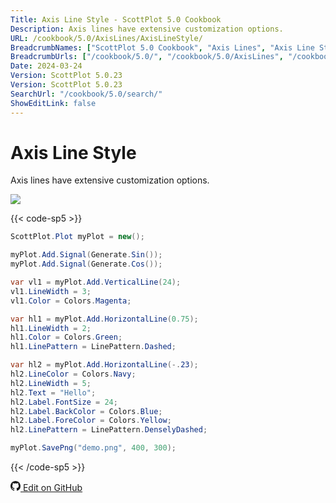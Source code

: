 ```yaml
---
Title: Axis Line Style - ScottPlot 5.0 Cookbook
Description: Axis lines have extensive customization options.
URL: /cookbook/5.0/AxisLines/AxisLineStyle/
BreadcrumbNames: ["ScottPlot 5.0 Cookbook", "Axis Lines", "Axis Line Style"]
BreadcrumbUrls: ["/cookbook/5.0/", "/cookbook/5.0/AxisLines", "/cookbook/5.0/AxisLines/AxisLineStyle"]
Date: 2024-03-24
Version: ScottPlot 5.0.23
Version: ScottPlot 5.0.23
SearchUrl: "/cookbook/5.0/search/"
ShowEditLink: false
---
```


# Axis Line Style


Axis lines have extensive customization options.

[![](/cookbook/5.0/images/AxisLineStyle.png?240324174053)](/cookbook/5.0/images/AxisLineStyle.png?240324174053)

{{< code-sp5 >}}

```cs
ScottPlot.Plot myPlot = new();

myPlot.Add.Signal(Generate.Sin());
myPlot.Add.Signal(Generate.Cos());

var vl1 = myPlot.Add.VerticalLine(24);
vl1.LineWidth = 3;
vl1.Color = Colors.Magenta;

var hl1 = myPlot.Add.HorizontalLine(0.75);
hl1.LineWidth = 2;
hl1.Color = Colors.Green;
hl1.LinePattern = LinePattern.Dashed;

var hl2 = myPlot.Add.HorizontalLine(-.23);
hl2.LineColor = Colors.Navy;
hl2.LineWidth = 5;
hl2.Text = "Hello";
hl2.Label.FontSize = 24;
hl2.Label.BackColor = Colors.Blue;
hl2.Label.ForeColor = Colors.Yellow;
hl2.LinePattern = LinePattern.DenselyDashed;

myPlot.SavePng("demo.png", 400, 300);

```

{{< /code-sp5 >}}

<a href='https://github.com/ScottPlot/ScottPlot/blob/main/src/ScottPlot5/ScottPlot5%20Cookbook/Recipes/PlotTypes/AxisLines.cs'><svg xmlns="http://www.w3.org/2000/svg" width="16" height="16" fill="currentColor" class="mb-1 bi bi-github" viewBox="0 0 16 16">
  <path d="M8 0C3.58 0 0 3.58 0 8c0 3.54 2.29 6.53 5.47 7.59.4.07.55-.17.55-.38 0-.19-.01-.82-.01-1.49-2.01.37-2.53-.49-2.69-.94-.09-.23-.48-.94-.82-1.13-.28-.15-.68-.52-.01-.53.63-.01 1.08.58 1.23.82.72 1.21 1.87.87 2.33.66.07-.52.28-.87.51-1.07-1.78-.2-3.64-.89-3.64-3.95 0-.87.31-1.59.82-2.15-.08-.2-.36-1.02.08-2.12 0 0 .67-.21 2.2.82.64-.18 1.32-.27 2-.27s1.36.09 2 .27c1.53-1.04 2.2-.82 2.2-.82.44 1.1.16 1.92.08 2.12.51.56.82 1.27.82 2.15 0 3.07-1.87 3.75-3.65 3.95.29.25.54.73.54 1.48 0 1.07-.01 1.93-.01 2.2 0 .21.15.46.55.38A8.01 8.01 0 0 0 16 8c0-4.42-3.58-8-8-8"/>
</svg> Edit on GitHub</a>

